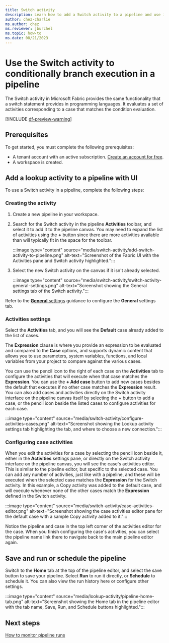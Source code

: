 ```yaml
---
title: Switch activity
description: Learn how to add a Switch activity to a pipeline and use it to look up data from a data source.
author: chez-charlie
ms.author: chez
ms.reviewer: jburchel
ms.topic: how-to
ms.date: 08/21/2023
---
```


# Use the Switch activity to conditionally branch execution in a pipeline

The Switch activity in Microsoft Fabric provides the same functionality that a switch statement provides in programming languages. It evaluates a set of activities corresponding to a case that matches the condition evaluation.

[!INCLUDE [df-preview-warning](includes/data-factory-preview-warning.md)]

## Prerequisites

To get started, you must complete the following prerequisites:

- A tenant account with an active subscription. [Create an account for free](../get-started/fabric-trial.md).
- A workspace is created.

## Add a lookup activity to a pipeline with UI

To use a Switch activity in a pipeline, complete the following steps:

### Creating the activity

1. Create a new pipeline in your workspace.
1. Search for the Switch activity in the pipeline **Activities** toolbar, and select it to add it to the pipeline canvas. You may need to expand the list of activities using the **+** button since there are more activities available than will typically fit in the space for the toolbar.

   :::image type="content" source="media/switch-activity/add-switch-activity-to-pipeline.png" alt-text="Screenshot of the Fabric UI with the Activities pane and Switch activity highlighted.":::

1. Select the new Switch activity on the canvas if it isn't already selected.

   :::image type="content" source="media/switch-activity/switch-activity-general-settings.png" alt-text="Screenshot showing the General settings tab of the Switch activity.":::

Refer to the [**General** settings](activity-overview.md#general-settings) guidance to configure the **General** settings tab.

### Activities settings

Select the **Activities** tab, and you will see the **Default** case already added to the list of cases. 

The **Expression** clause is where you provide an expression to be evaluated and compared to the **Case** options, and supports dynamic content that allows you to use parameters, system variables, functions, and local variables from your project to compare against the various cases. 

You can use the pencil icon to the right of each case on the **Activities** tab to configure the activities that will execute when that case matches the **Expression**. You can use the **+ Add case** button to add new cases besides the default that executes if no other case matches the **Expression** result. You can also add cases and activities directly on the Switch activity interface on the pipeline canvas itself by selecting the **+** button to add a case, or the pencil icon beside the listed cases to configure activities for each case.

:::image type="content" source="media/switch-activity/configure-activities-cases.png" alt-text="Screenshot showing the Lookup activity settings tab highlighting the tab, and where to choose a new connection.":::

### Configuring case activities

When you edit the activities for a case by selecting the pencil icon beside it, either in the **Activities** settings pane, or directly on the Switch activity interface on the pipeline canvas, you will see the case's activities editor. This is similar to the pipeline editor, but specific to the selected case. You can add any number of activities, just like with a pipeline, and these will be executed when the selected case matches the **Expression** for the Switch activity. In this example, a Copy activity was added to the default case, and will execute whenever none of the other cases match the **Expression** defined in the Switch activity.

:::image type="content" source="media/switch-activity/case-activities-editor.png" alt-text="Screenshot showing the case activities editor pane for the default case with a sample Copy activity added to it.":::

Notice the pipeline and case in the top left corner of the activities editor for the case. When you finish configuring the case's activities, you can select the pipeline name link there to navigate back to the main pipeline editor again.

## Save and run or schedule the pipeline

Switch to the **Home** tab at the top of the pipeline editor, and select the save button to save your pipeline.  Select **Run** to run it directly, or **Schedule** to schedule it.  You can also view the run history here or configure other settings.

:::image type="content" source="media/lookup-activity/pipeline-home-tab.png" alt-text="Screenshot showing the Home tab in the pipeline editor with the tab name, Save, Run, and Schedule buttons highlighted.":::

## Next steps

[How to monitor pipeline runs](monitor-pipeline-runs.md)
